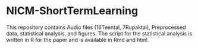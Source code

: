 # NICM-ShortTermLearning
This repository contains Audio files (16Teental, 7Rupaktal), Preprocessed data, statistical analysis, and figures. The script for the statistical analysis is written in R for the paper and is available in Rmd and html.
